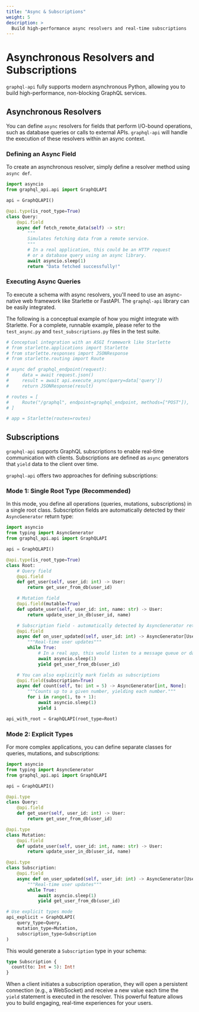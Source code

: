 ```yaml
---
title: "Async & Subscriptions"
weight: 5
description: >
  Build high-performance async resolvers and real-time subscriptions
---
```


# Asynchronous Resolvers and Subscriptions

`graphql-api` fully supports modern asynchronous Python, allowing you to build high-performance, non-blocking GraphQL services.

## Asynchronous Resolvers

You can define `async` resolvers for fields that perform I/O-bound operations, such as database queries or calls to external APIs. `graphql-api` will handle the execution of these resolvers within an async context.

### Defining an Async Field

To create an asynchronous resolver, simply define a resolver method using `async def`.

```python
import asyncio
from graphql_api.api import GraphQLAPI

api = GraphQLAPI()

@api.type(is_root_type=True)
class Query:
    @api.field
    async def fetch_remote_data(self) -> str:
        """
        Simulates fetching data from a remote service.
        """
        # In a real application, this could be an HTTP request
        # or a database query using an async library.
        await asyncio.sleep(1)
        return "Data fetched successfully!"
```

### Executing Async Queries

To execute a schema with async resolvers, you'll need to use an async-native web framework like Starlette or FastAPI. The `graphql-api` library can be easily integrated.

The following is a conceptual example of how you might integrate with Starlette. For a complete, runnable example, please refer to the `test_async.py` and `test_subscriptions.py` files in the test suite.

```python
# Conceptual integration with an ASGI framework like Starlette
# from starlette.applications import Starlette
# from starlette.responses import JSONResponse
# from starlette.routing import Route

# async def graphql_endpoint(request):
#     data = await request.json()
#     result = await api.execute_async(query=data['query'])
#     return JSONResponse(result)

# routes = [
#     Route("/graphql", endpoint=graphql_endpoint, methods=["POST"]),
# ]

# app = Starlette(routes=routes)
```

## Subscriptions

`graphql-api` supports GraphQL subscriptions to enable real-time communication with clients. Subscriptions are defined as `async` generators that `yield` data to the client over time.

`graphql-api` offers two approaches for defining subscriptions:

### Mode 1: Single Root Type (Recommended)

In this mode, you define all operations (queries, mutations, subscriptions) in a single root class. Subscription fields are automatically detected by their `AsyncGenerator` return type:

```python
import asyncio
from typing import AsyncGenerator
from graphql_api.api import GraphQLAPI

api = GraphQLAPI()

@api.type(is_root_type=True)
class Root:
    # Query field
    @api.field
    def get_user(self, user_id: int) -> User:
        return get_user_from_db(user_id)

    # Mutation field
    @api.field(mutable=True)
    def update_user(self, user_id: int, name: str) -> User:
        return update_user_in_db(user_id, name)

    # Subscription field - automatically detected by AsyncGenerator return type
    @api.field
    async def on_user_updated(self, user_id: int) -> AsyncGenerator[User, None]:
        """Real-time user updates"""
        while True:
            # In a real app, this would listen to a message queue or database changes
            await asyncio.sleep(1)
            yield get_user_from_db(user_id)

    # You can also explicitly mark fields as subscriptions
    @api.field(subscription=True)
    async def count(self, to: int = 5) -> AsyncGenerator[int, None]:
        """Counts up to a given number, yielding each number."""
        for i in range(1, to + 1):
            await asyncio.sleep(1)
            yield i

api_with_root = GraphQLAPI(root_type=Root)
```

### Mode 2: Explicit Types

For more complex applications, you can define separate classes for queries, mutations, and subscriptions:

```python
import asyncio
from typing import AsyncGenerator
from graphql_api.api import GraphQLAPI

api = GraphQLAPI()

@api.type
class Query:
    @api.field
    def get_user(self, user_id: int) -> User:
        return get_user_from_db(user_id)

@api.type
class Mutation:
    @api.field
    def update_user(self, user_id: int, name: str) -> User:
        return update_user_in_db(user_id, name)

@api.type
class Subscription:
    @api.field
    async def on_user_updated(self, user_id: int) -> AsyncGenerator[User, None]:
        """Real-time user updates"""
        while True:
            await asyncio.sleep(1)
            yield get_user_from_db(user_id)

# Use explicit types mode
api_explicit = GraphQLAPI(
    query_type=Query,
    mutation_type=Mutation,
    subscription_type=Subscription
)
```

This would generate a `Subscription` type in your schema:

```graphql
type Subscription {
  count(to: Int = 5): Int!
}
```

When a client initiates a subscription operation, they will open a persistent connection (e.g., a WebSocket) and receive a new value each time the `yield` statement is executed in the resolver. This powerful feature allows you to build engaging, real-time experiences for your users.